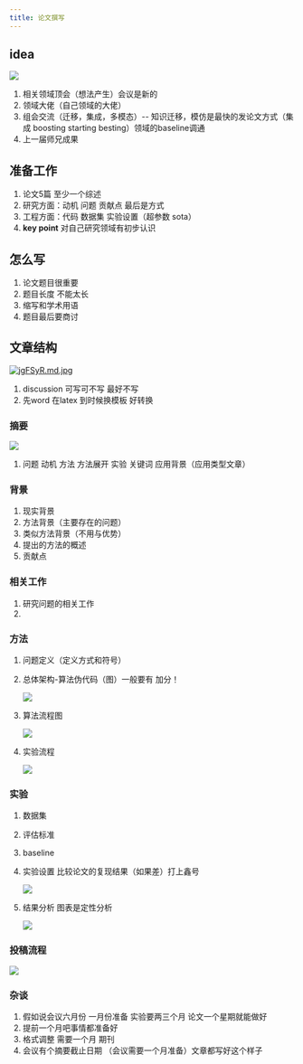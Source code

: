 ```yaml
---
title: 论文撰写
---
```




## idea

[![](https://s1.ax1x.com/2022/07/12/jgFCex.md.jpg)](https://imgtu.com/i/jgFCex)

1. 相关领域顶会（想法产生）会议是新的
2. 领域大佬（自己领域的大佬）
3. 组会交流（迁移，集成，多模态）-- 知识迁移，模仿是最快的发论文方式（集成 boosting starting besting）领域的baseline调通 
4. 上一届师兄成果
## 准备工作
1. 论文5篇 至少一个综述
2. 研究方面：动机 问题 贡献点 最后是方式
3. 工程方面：代码 数据集 实验设置（超参数 sota）
4. **key point** 对自己研究领域有初步认识
## 怎么写
1. 论文题目很重要
2. 题目长度 不能太长
3. 缩写和学术用语
4. 题目最后要商讨
## 文章结构

[![jgFSyR.md.jpg](https://s1.ax1x.com/2022/07/12/jgFSyR.md.jpg)](https://imgtu.com/i/jgFSyR)

1. discussion 可写可不写 最好不写
2. 先word 在latex 到时候换模板 好转换
### 摘要

[![](https://s1.ax1x.com/2022/07/12/jgFPw6.md.jpg)](https://imgtu.com/i/jgFPw6)

1. 问题 动机 方法 方法展开 实验 关键词 应用背景（应用类型文章）
### 背景
1. 现实背景
2. 方法背景（主要存在的问题）
3. 类似方法背景（不用与优势）
4. 提出的方法的概述
5. 贡献点
### 相关工作
1. 研究问题的相关工作
2. 
### 方法
1. 问题定义（定义方式和符号）

2. 总体架构-算法伪代码（图）一般要有 加分！

   [![](https://s1.ax1x.com/2022/07/12/jgFpO1.md.jpg)](https://imgtu.com/i/jgFpO1)

3. 算法流程图

   [![](https://s1.ax1x.com/2022/07/12/jgFiTK.md.jpg)](https://imgtu.com/i/jgFiTK)

4. 实验流程

   [![](https://s1.ax1x.com/2022/07/12/jgFeld.md.jpg)](https://imgtu.com/i/jgFeld)
### 实验 
1. 数据集

2. 评估标准

3. baseline

4. 实验设置 比较论文的复现结果（如果差）打上鑫号

   [![](https://s1.ax1x.com/2022/07/12/jgFAYD.md.jpg)](https://imgtu.com/i/jgFAYD)

5. 结果分析 图表是定性分析

   [![](https://s1.ax1x.com/2022/07/12/jgFZSH.md.jpg)](https://imgtu.com/i/jgFZSH)
### 投稿流程
[![](https://s1.ax1x.com/2022/07/12/jgFEfe.md.jpg)](https://imgtu.com/i/jgFEfe)

### 杂谈
1. 假如说会议六月份 一月份准备 实验要两三个月 论文一个星期就能做好
2. 提前一个月吧事情都准备好
3. 格式调整 需要一个月 期刊
4. 会议有个摘要截止日期 （会议需要一个月准备）文章都写好这个样子

